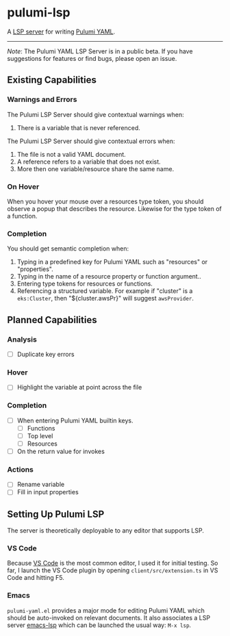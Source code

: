 # pulumi-lsp

A [LSP server](https://microsoft.github.io/language-server-protocol/) for
writing [Pulumi YAML](https://github.com/pulumi/pulumi-yaml).

---

_Note_: The Pulumi YAML LSP Server is in a public beta. If you have suggestions
for features or find bugs, please open an issue.

## Existing Capabilities

### Warnings and Errors

The Pulumi LSP Server should give contextual warnings when:

1. There is a variable that is never referenced.

The Pulumi LSP Server should give contextual errors when:

1. The file is not a valid YAML document.
2. A reference refers to a variable that does not exist.
3. More then one variable/resource share the same name.

### On Hover

When you hover your mouse over a resources type token, you should observe a
popup that describes the resource. Likewise for the type token of a function.

### Completion

You should get semantic completion when:

1. Typing in a predefined key for Pulumi YAML such as "resources" or "properties".
2. Typing in the name of a resource property or function argument..
3. Entering type tokens for resources or functions.
4. Referencing a structured variable. For example if "cluster" is a
   `eks:Cluster`, then "${cluster.awsPr}" will suggest `awsProvider`.

## Planned Capabilities

### Analysis

- [ ] Duplicate key errors

### Hover

- [ ] Highlight the variable at point across the file

### Completion

- [ ] When entering Pulumi YAML builtin keys.
  - [ ] Functions
  - [ ] Top level
  - [ ] Resources
- [ ] On the return value for invokes

### Actions

- [ ] Rename variable
- [ ] Fill in input properties

## Setting Up Pulumi LSP

The server is theoretically deployable to any editor that supports LSP.

### VS Code

Because [VS Code](https://code.visualstudio.com) is the most common editor, I
used it for initial testing. So far, I launch the VS Code plugin by opening
`client/src/extension.ts` in VS Code and hitting F5.

### Emacs

`pulumi-yaml.el` provides a major mode for editing Pulumi YAML which should be
auto-invoked on relevant documents. It also associates a LSP server
[emacs-lsp](https://emacs-lsp.github.io/lsp-mode/) which can be launched the
usual way: `M-x lsp`.
